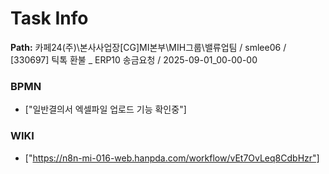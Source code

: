 # Task Info

**Path:** 카페24(주)\본사사업장\[CG]MI본부\MIH그룹\밸류업팀 / smlee06 / [330697] 틱톡 환불 _ ERP10 송금요청 / 2025-09-01_00-00-00

### BPMN
- ["일반결의서 엑셀파일 업로드 기능 확인중"]

### WIKI
- ["https://n8n-mi-016-web.hanpda.com/workflow/vEt7OvLeq8CdbHzr"]

